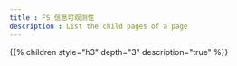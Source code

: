```yaml
---
title : FS 信息可观测性
description : List the child pages of a page
---
```



{{% children style="h3" depth="3" description="true" %}}






